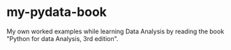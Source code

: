 # my-pydata-book
My own worked examples while learning Data Analysis by reading the book "Python for data Analysis, 3rd edition". 
